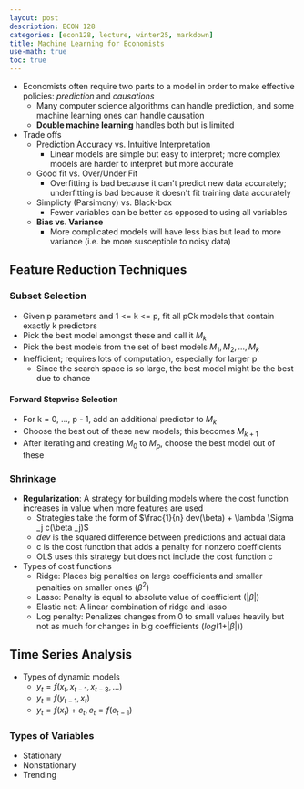 ```yaml
---
layout: post
description: ECON 128
categories: [econ128, lecture, winter25, markdown]
title: Machine Learning for Economists
use-math: true
toc: true
---
```


- Economists often require two parts to a model in order to make effective policies: *prediction* and *causations*
    - Many computer science algorithms can handle prediction, and some machine learning ones can handle causation
    - **Double machine learning** handles both but is limited
- Trade offs
    - Prediction Accuracy vs. Intuitive Interpretation
        - Linear models are simple but easy to interpret; more complex models are harder to interpret but more accurate
    - Good fit vs. Over/Under Fit
        - Overfitting is bad because it can't predict new data accurately; underfitting is bad because it doesn't fit training data accurately
    - Simplicty (Parsimony) vs. Black-box
        - Fewer variables can be better as opposed to using all variables
    - **Bias vs. Variance**
        - More complicated models will have less bias but lead to more variance (i.e. be more susceptible to noisy data)


## Feature Reduction Techniques

### Subset Selection

- Given p parameters and 1 <= k <= p, fit all pCk models that contain exactly k predictors
- Pick the best model amongst these and call it $M_k$
- Pick the best models from the set of best models $M_1, M_2, ..., M_k$
- Inefficient; requires lots of computation, especially for larger p
    - Since the search space is so large, the best model might be the best due to chance

#### Forward Stepwise Selection

- For k = 0, ..., p - 1, add an additional predictor to $M_k$
- Choose the best out of these new models; this becomes $M_{k+1}$
- After iterating and creating $M_0$ to $M_p$, choose the best model out of these

### Shrinkage

- **Regularization**: A strategy for building models where the cost function increases in value when more features are used
    - Strategies take the form of $\frac{1}{n} dev(\beta) + \lambda \Sigma _j c(\beta _j)$
    - $dev$ is the squared difference between predictions and actual data
    - c is the cost function that adds a penalty for nonzero coefficients
    - OLS uses this strategy but does not include the cost function c
- Types of cost functions
    - Ridge: Places big penalties on large coefficients and smaller penalties on smaller ones ($\beta ^2$)
    - Lasso: Penalty is equal to absolute value of coefficient ($\vert \beta \vert$)
    - Elastic net: A linear combination of ridge and lasso
    - Log penalty: Penalizes changes from 0 to small values heavily but not as much for changes in big coefficients ($log(1 + \vert \beta \vert)$)

## Time Series Analysis

- Types of dynamic models
    - $y_t = f(x_t, x_{t-1}, x_{t-3}, ...)$
    - $y_t = f(y_{t-1}, x_t)$
    - $y_t = f(x_t) + e_t, e_t = f(e_{t-1})$

### Types of Variables

- Stationary
- Nonstationary
- Trending